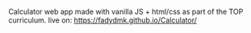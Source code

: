 Calculator web app made with vanilla JS + html/css as part of the TOP curriculum.
live on: https://fadydmk.github.io/Calculator/
